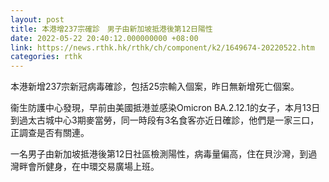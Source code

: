 ```yaml
---
layout: post
title: 本港增237宗確診　男子由新加坡抵港後第12日陽性
date: 2022-05-22 20:40:12.000000000 +08:00
link: https://news.rthk.hk/rthk/ch/component/k2/1649674-20220522.htm
categories: rthk
---
```


本港新增237宗新冠病毒確診，包括25宗輸入個案，昨日無新增死亡個案。

衞生防護中心發現，早前由美國抵港並感染Omicron BA.2.12.1的女子，本月13日到過太古城中心3期麥當勞，同一時段有3名食客亦近日確診，他們是一家三口，正調查是否有關連。

一名男子由新加坡抵港後第12日社區檢測陽性，病毒量偏高，住在貝沙灣，到過灣畔會所健身，在中環交易廣場上班。
